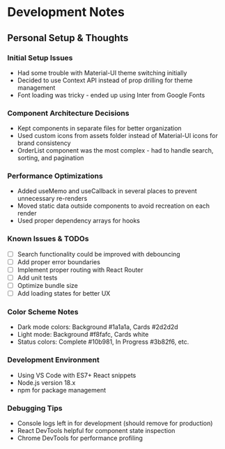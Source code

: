 # Development Notes

## Personal Setup & Thoughts

### Initial Setup Issues
- Had some trouble with Material-UI theme switching initially
- Decided to use Context API instead of prop drilling for theme management
- Font loading was tricky - ended up using Inter from Google Fonts

### Component Architecture Decisions
- Kept components in separate files for better organization
- Used custom icons from assets folder instead of Material-UI icons for brand consistency
- OrderList component was the most complex - had to handle search, sorting, and pagination

### Performance Optimizations
- Added useMemo and useCallback in several places to prevent unnecessary re-renders
- Moved static data outside components to avoid recreation on each render
- Used proper dependency arrays for hooks

### Known Issues & TODOs
- [ ] Search functionality could be improved with debouncing
- [ ] Add proper error boundaries
- [ ] Implement proper routing with React Router
- [ ] Add unit tests
- [ ] Optimize bundle size
- [ ] Add loading states for better UX

### Color Scheme Notes
- Dark mode colors: Background #1a1a1a, Cards #2d2d2d
- Light mode: Background #f8fafc, Cards white
- Status colors: Complete #10b981, In Progress #3b82f6, etc.

### Development Environment
- Using VS Code with ES7+ React snippets
- Node.js version 18.x
- npm for package management

### Debugging Tips
- Console logs left in for development (should remove for production)
- React DevTools helpful for component state inspection
- Chrome DevTools for performance profiling